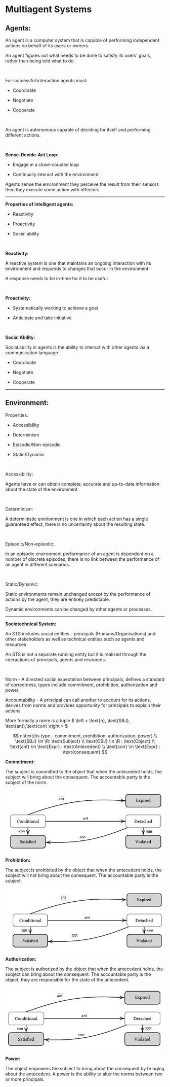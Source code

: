 # Multiagent Systems
## Agents:

An agent is a computer system that is capable of performing independent actions on behalf of its users or owners.

An agent figures out what needs to be done to satisfy its users’ goals, rather than being told what to do.

<br/>

For successful interaction agents must:

- Coordinate

- Negotiate

- Cooperate

<br/>

An agent is autonomous capable of deciding for itself and performing different actions.

<br/>

**Sense-Decide-Act Loop:**

- Engage in a close-coupled loop

- Continually interact with the environment

Agents sense the environment they perceive the result from their sensors then they execute some action with effectors.

---

**Properties of intelligent agents:**

- Reactivity

- Proactivity

- Social ability

<br/>

**Reactivity:**

A reactive system is one that maintains an ongoing interaction with its environment and responds to changes that occur in the environment

A response needs to be in-time for it to be useful

<br/>

**Proactivity:**

- Systematically working to achieve a goal

- Anticipate and take initiative

<br/>

**Social Ability:**

Social ability in agents is the ability to interact with other agents via a communication language

- Coordinate

- Negotiate

- Cooperate

---

## Environment:

Properties:

- Accessibility

- Determinism

- Episodic/Non-episodic

- Static/Dynamic

<br/>

Accessibility:

Agents have or can obtain complete, accurate and up-to-date information about the state of the environment.

<br/>

Determinism:

A deterministic environment is one in which each action has a single guaranteed effect, there is no uncertainty about the resulting state.

<br/>

Episodic/Non-episodic:

In an episodic environment performance of an agent is dependent on a number of discrete episodes, there is no link between the performance of an agent in different scenarios.

<br/>

Static/Dynamic:

Static environments remain unchanged except by the performance of actions by the agent, they are entirely predictable.

Dynamic environments can be changed by other agents or processes.

---

**Sociotechnical System:**

An STS includes social entities - principals (Humans/Organisations) and other stakeholders as well as technical entities such as agents and resources

An STS is not a separate running entity but it is realised through the interactions of principals, agents and resources.

<br/>

Norm - A directed social expectation between principals, defines a standard of correctness, types include commitment, prohibition, authorization and power.

Accountability - A principal can call another to account for its actions, derives from norms and provides opportunity for principals to explain their actions

More formally a norm is a tuple $ \left < \text{n}, \text{SBJ}, \text{ant},\text{con} \right > $

$$ n:\text{its type - commitment, prohibition, authorization, power} \\ \text{SBJ} \in \R: \text{Subject} \\ \text{OBJ} \in \R : \text{Object} \\ \text{ant} \in \text{Expr} : \text{Antecedent} \\ \text{con} \in \text{Expr} : \text{consequent} $$

**Commitment:**

The subject is committed to the object that when the antecedent holds, the subject will bring about the consequent. The accountable party is the subject of the norm.

![Untitled](ce673d03_Untitled.png)

**Prohibition:**

The subject is prohibited by the object that when the antecedent holds, the subject will not bring about the consequent. The accountable party is the subject.

![Untitled](96c548fb_Untitled.png)

**Authorization:**

The subject is authorized by the object that when the antecedent holds, the subject can bring about the consequent. The accountable party is the object, they are responsible for the state of the antecedent.

![Untitled](d85c3787_Untitled.png)

**Power:**

The object empowers the subject to bring about the consequent by bringing about the antecedent. A power is the ability to alter the norms between two or more principals.

<br/>

<br/>

